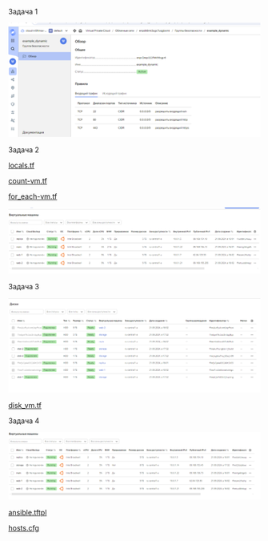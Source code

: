 Задача 1


![alt text](Security_group.png)


Задача 2

[locals.tf](locals.tf)


[count-vm.tf](count-vm.tf)


[for_each-vm.tf](for_each-vm.tf)

![alt text](4_VMs.png)

Задача 3

![alt text](3_disks.png)

[disk_vm.tf](disk_vm.tf)


Задача 4

![alt text](5_VMs.png)

[ansible.tftpl](ansible.tftpl)

[hosts.cfg](hosts.cfg)